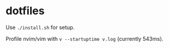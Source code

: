 dotfiles
========

Use `./install.sh` for setup.

Profile nvim/vim with `v --startuptime v.log` (currently 543ms).
